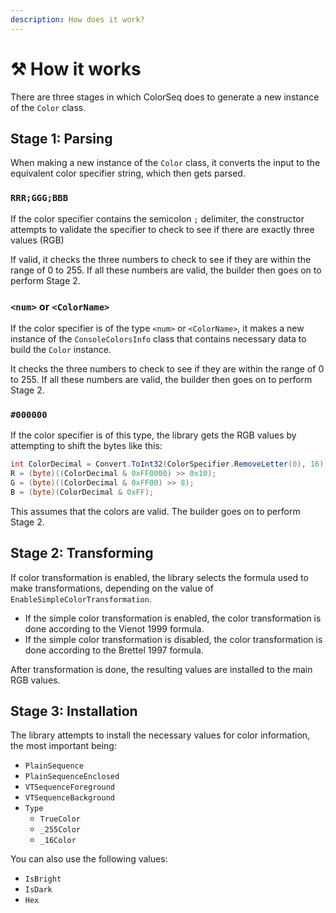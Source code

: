 ```yaml
---
description: How does it work?
---
```


# ⚒ How it works

There are three stages in which ColorSeq does to generate a new instance of the `Color` class.

## Stage 1: Parsing

When making a new instance of the `Color` class, it converts the input to the equivalent color specifier string, which then gets parsed.

### `RRR;GGG;BBB`

If the color specifier contains the semicolon `;` delimiter, the constructor attempts to validate the specifier to check to see if there are exactly three values (RGB)

If valid, it checks the three numbers to check to see if they are within the range of 0 to 255. If all these numbers are valid, the builder then goes on to perform Stage 2.

### `<num>` or `<ColorName>`

If the color specifier is of the type `<num>` or `<ColorName>`, it makes a new instance of the `ConsoleColorsInfo` class that contains necessary data to build the `Color` instance.

It checks the three numbers to check to see if they are within the range of 0 to 255. If all these numbers are valid, the builder then goes on to perform Stage 2.

### `#000000`

If the color specifier is of this type, the library gets the RGB values by attempting to shift the bytes like this:

```csharp
int ColorDecimal = Convert.ToInt32(ColorSpecifier.RemoveLetter(0), 16);
R = (byte)((ColorDecimal & 0xFF0000) >> 0x10);
G = (byte)((ColorDecimal & 0xFF00) >> 8);
B = (byte)(ColorDecimal & 0xFF);
```

This assumes that the colors are valid. The builder goes on to perform Stage 2.

## Stage 2: Transforming

If color transformation is enabled, the library selects the formula used to make transformations, depending on the value of `EnableSimpleColorTransformation`.

* If the simple color transformation is enabled, the color transformation is done according to the Vienot 1999 formula.
* If the simple color transformation is disabled, the color transformation is done according to the Brettel 1997 formula.

After transformation is done, the resulting values are installed to the main RGB values.

## Stage 3: Installation

The library attempts to install the necessary values for color information, the most important being:

* `PlainSequence`
* `PlainSequenceEnclosed`
* `VTSequenceForeground`
* `VTSequenceBackground`
* `Type`
  * `TrueColor`
  * `_255Color`
  * `_16Color`

You can also use the following values:

* `IsBright`
* `IsDark`
* `Hex`
